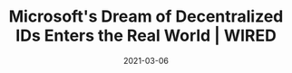---
title: "Microsoft's Dream of Decentralized IDs Enters the Real World | WIRED"
date: 2021-03-06
externalLink: https://www.wired.com/story/microsoft-decentralized-id-blockchain/
---